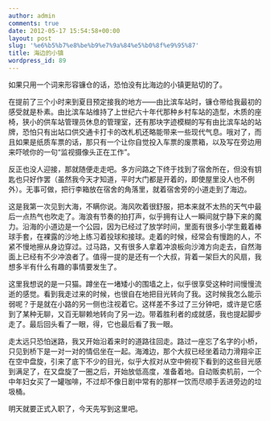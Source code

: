 ```yaml
---
author: admin
comments: true
date: 2012-05-17 15:54:58+00:00
layout: post
slug: '%e6%b5%b7%e8%be%b9%e7%9a%84%e5%b0%8f%e9%95%87'
title: 海边的小镇
wordpress_id: 89
---
```


如果只用一个词来形容镰仓的话，恐怕没有比海边的小镇更贴切的了。

在提前了三个小时来到夏目预定接我的地方——由比滨车站时，镰仓带给我最初的感受就是朴素。由比滨车站维持了上世纪六十年代那种乡村车站的造型，木质的座椅，狭小的供车站管理员休息的管理室，还有那块字迹模糊的写有由比滨车站的站牌，恐怕只有出站口供交通卡打卡的改札机还略能带来一些现代气息。哦对了，而且如果是纸质车票的话，那只有一个让你自觉投入车票的废票箱，以及写在旁边用来吓唬你的一句“监视摄像头正在工作”。

反正也没人迎接，那就随便走走吧。多方问路之下终于找到了宿舍所在，但没有钥匙也只好作罢（虽然我今天才知道，平时大门都是开着的，即使屋里没人也不例外）。无事可做，把行李箱放在宿舍的角落里，就着宿舍旁的小道走到了海边。

这是我第一次见到大海，不瞒你说。海风吹着很舒服，把本来就不太热的天气中最后一点热气也吹走了。海浪有节奏的拍打声，似乎拥有让人一瞬间就宁静下来的魔力。沿海的小道边是一个公园，因为已经过了放学时间，里面有很多小学生戴着棒球手套，在裸露的沙地上练习着投球和接球。走着的时候，经常会有慢跑的人，不紧不慢地擦从身边穿过。过马路，又有很多人拿着冲浪板向沙滩方向走去，自然海面上已经有不少冲浪者了。值得一提的是还有一个大叔，背着一架巨大的风扇，我想多半有什么有趣的事情要发生了。

这里我想说的是一只猫。蹲坐在一堵矮小的围墙之上，似乎很享受这种时间慢慢流逝的感觉。看到我走过来的时候，也很自在地把目光转向了我。这时候我怎么能示弱呢？于是就在小路的另一侧也注视着它。这样差不多过了三分钟吧，或许是它感到了某种无聊，又百无聊赖地转向了另一边。带着胜利者的成就感，我也提起脚步走了。最后回头看了一眼，得，它也最后看了我一眼。

走太远只恐怕迷路，我又开始沿着来时的道路往回走。路过一座忘了名字的小桥，只见到桥下是一对一对的情侣坐在一起。海滩边，那个大叔已经坐着动力滑翔伞正在空中盘旋，引来了底下不少的目光，似乎大叔对从空中俯视下看到的这些目光感到满足了，在又盘旋了一圈之后，开始放低高度，准备着地。自动贩卖机前，一个中年妇女买了一罐咖啡，不过却不像日剧中常有的那样一饮而尽顺手丢进旁边的垃圾桶。

明天就要正式入职了，今天先写到这里吧。
